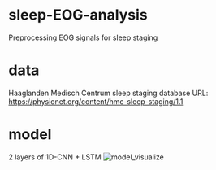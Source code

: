# sleep-EOG-analysis
Preprocessing EOG signals for sleep staging

# data
Haaglanden Medisch Centrum sleep staging database
URL: https://physionet.org/content/hmc-sleep-staging/1.1

# model
2 layers of 1D-CNN + LSTM
![model_visualize](https://github.com/hoho9337/sleep-EOG-analysis/assets/97961767/4a45c49e-0c8a-451e-8603-0225cfc5200a)
